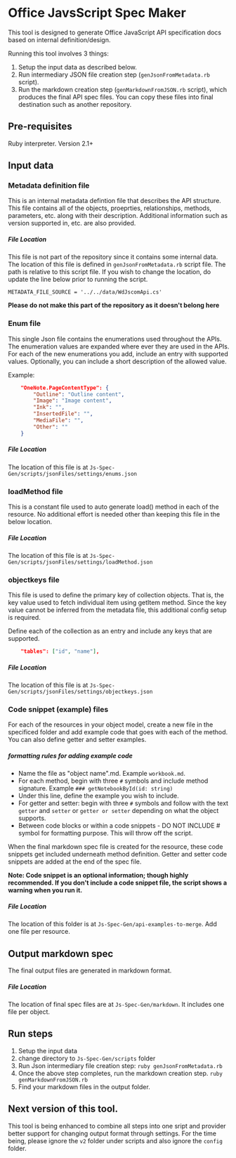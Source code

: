 # Office JavsScript Spec Maker

This tool is designed to generate Office JavaScript API specification docs based on internal definition/design. 

Running this tool involves 3 things: 

1. Setup the input data as described below. 
2. Run intermediary JSON file creation step (`genJsonFromMetadata.rb` script). 
3. Run the markdown creation step (`genMarkdownFromJSON.rb` script), which produces the final API spec files. You can copy these files into final destination such as another repository. 

## Pre-requisites

Ruby interpreter. Version 2.1+ 

## Input data 

### Metadata definition file

This is an internal metadata defintion file that describes the API structure. This file contains all of the objects, proeprties, relationships, methods, parameters, etc. along with their description. Additional information such as version supported in, etc. are also provided. 

##### File Location

This file is not part of the repository since it contains some internal data. 
The location of this file is defined in `genJsonFromMetadata.rb` script file. The path is relative to this script file. If you wish to change the location, do update the line below prior to running the script. 

`METADATA_FILE_SOURCE = '../../data/WdJscomApi.cs'`

**Please do not make this part of the repository as it doesn't belong here**

### Enum file 

This single Json file contains the enumerations used throughout the APIs. The enumeration values are expanded where ever they are used in the APIs. For each of the new enumerations you add, include an entry with supported values. Optionally, you can include a short description of the allowed value. 

Example: 

```json
	"OneNote.PageContentType": {
		"Outline": "Outline content",
		"Image": "Image content",
		"Ink": "",
		"InsertedFile": "",
		"MediaFile": "",
		"Other": ""
	}

```

##### File Location

The location of this file is at `Js-Spec-Gen/scripts/jsonFiles/settings/enums.json`


### loadMethod file 

This is a constant file used to auto generate load() method in each of the resource. No additional effort is needed other than keeping this file in the below location.


##### File Location

The location of this file is at `Js-Spec-Gen/scripts/jsonFiles/settings/loadMethod.json`


### objectkeys file 

This file is used to define the primary key of collection objects. That is, the key value used to fetch individual item using getItem method. Since the key value cannot be inferred from the metadata file, this additional config setup is required.

Define each of the collection as an entry and include any keys that are supported. 

```json
	"tables": ["id", "name"],
```

##### File Location

The location of this file is at `Js-Spec-Gen/scripts/jsonFiles/settings/objectkeys.json`

### Code snippet (example) files

For each of the resources in your object model, create a new file in the specificed folder and add example code that goes with each of the method. You can also define getter and setter examples. 

##### formatting rules for adding example code

* Name the file as "object name".md. Example `workbook.md`.
* For each method, begin with three `#` symbols and include method signature. Example `### getNotebookById(id: string)` 
* Under this line, define the example you wish to include. 
* For getter and setter: begin with three `#` symbols and follow with the text `getter` and `setter` or `getter or setter` depending on what the object supports.
* Between code blocks or within a code snippets - DO NOT INCLUDE # symbol for formatting purpose. This will throw off the script.

When the final markdown spec file is created for the resource, these code snippets get included underneath method definition. Getter and setter code snippets are added at the end of the spec file. 

**Note: Code snippet is an optional information; though highly recommended. If you don't include a code snippet file, the script shows a warning when you run it.**

##### File Location

The location of this folder is at `Js-Spec-Gen/api-examples-to-merge`. Add one file per resource. 

## Output markdown spec

The final output files are generated in markdown format. 

##### File Location

The location of final spec files are at `Js-Spec-Gen/markdown`. It includes one file per object. 

## Run steps

1. Setup the input data 
2. change directory to `Js-Spec-Gen/scripts` folder
2. Run Json intermediary file creation step: `ruby genJsonFromMetadata.rb`
3. Once the above step completes, run the markdown creation step. `ruby genMarkdownFromJSON.rb`
4. Find your markdown files in the output folder. 

## Next version of this tool.

This tool is being enhanced to combine all steps into one sript and provider better support for changing output format through settings. For the time being, please ignore the `v2` folder under scripts and also ignore the `config` folder. 
